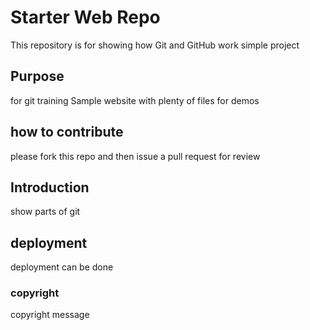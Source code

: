 # Starter Web Repo

This repository is for showing how Git and GitHub work
simple project
## Purpose
for git training 
Sample website with plenty of files for demos

## how to contribute
please fork this repo and then issue a pull request for review

## Introduction
show parts of git
## deployment
deployment can be done 
### copyright
copyright message